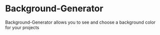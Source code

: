 # Background-Generator
Background-Generator allows you to see and choose a background color for your projects
